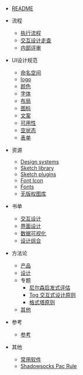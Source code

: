 
* [README](README.rd)
* 流程
  * [执行流程](content/flow/flow.md)
  * [交互设计走查](content/flow/IDChecklist.md)
  <!-- * [UI设计走查](content/flow/UIChecklist.md) -->
  * [内部评审](content/flow/review.md)

* UI设计规范
  * [命名空间](content/guidelines/naming.md)
  * [logo](content/guidelines/logo.md)
  * [颜色](content/guidelines/color.md)
  * [字体](content/guidelines/font.md)
  * [布局](content/guidelines/layout.md)
  * [图标](content/guidelines/icon.md)
  * [文案](content/guidelines/writing.md)
  * [可用性](content/guidelines/usability.md)
  * [空状态](content/guidelines/emptyState.md)
  * [表单](content/guidelines/form.md)

* 资源
  * [Design systems](content/resources/designSystems.md)
  * [Sketch library](content/resources/sketchLib.md)
  <!-- * <a class="fal fa-gem" href="#/content/resources/sketchLib"> Sketch library</a> -->
  * [Sketch plugins](content/resources/sketchPlugins.md)
  * [Font Icon](content/resources/icons.md)
  * [Fonts](content/resources/fonts.md)
  * [无版权图库](content/other/freestock.md)

* 书单
  * [交互设计](content/books/IDBook.md)
  * [界面设计](content/books/UIBook.md)
  * [数据可视化](content/books/DVBook.md)
  * [设计综合](content/books/UXDBook.md)

* 方法论
  * [产品](content/method/product.md)
  * [设计](content/method/design.md)
  * 专题
    * [尼尔森启发式评估](content/method/topic/nielsen.md)
    * [Tog 交互式设计原则](content/method/topic/tog.md)
    * [格式塔原则](content/method/topic/gestalt.md)
  * [其他](content/method/other.md)

* 参考
  * [参考](references.md)
* 其他
  * [常用软件](content/other/software.md)
  * [Shadowsocks Pac Rule](content/other/sspac.md)